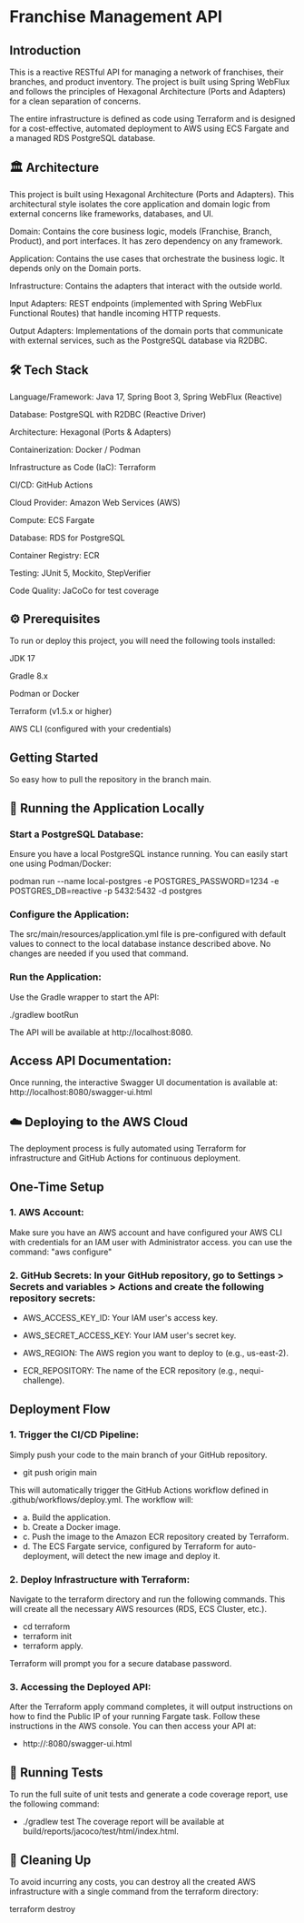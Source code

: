 
# Franchise Management API

## Introduction 

This is a reactive RESTful API for managing a network of franchises, their branches, and product inventory. The project is built using Spring WebFlux and follows the principles of Hexagonal Architecture (Ports and Adapters) for a clean separation of concerns.

The entire infrastructure is defined as code using Terraform and is designed for a cost-effective, automated deployment to AWS using ECS Fargate and a managed RDS PostgreSQL database.

## 🏛️ Architecture
This project is built using Hexagonal Architecture (Ports and Adapters). This architectural style isolates the core application and domain logic from external concerns like frameworks, databases, and UI.

Domain: Contains the core business logic, models (Franchise, Branch, Product), and port interfaces. It has zero dependency on any framework.

Application: Contains the use cases that orchestrate the business logic. It depends only on the Domain ports.

Infrastructure: Contains the adapters that interact with the outside world.

Input Adapters: REST endpoints (implemented with Spring WebFlux Functional Routes) that handle incoming HTTP requests.

Output Adapters: Implementations of the domain ports that communicate with external services, such as the PostgreSQL database via R2DBC.

## 🛠️ Tech Stack
Language/Framework: Java 17, Spring Boot 3, Spring WebFlux (Reactive)

Database: PostgreSQL with R2DBC (Reactive Driver)

Architecture: Hexagonal (Ports & Adapters)

Containerization: Docker / Podman

Infrastructure as Code (IaC): Terraform

CI/CD: GitHub Actions

Cloud Provider: Amazon Web Services (AWS)

Compute: ECS Fargate

Database: RDS for PostgreSQL

Container Registry: ECR

Testing: JUnit 5, Mockito, StepVerifier

Code Quality: JaCoCo for test coverage

## ⚙️ Prerequisites
To run or deploy this project, you will need the following tools installed:

JDK 17

Gradle 8.x

Podman or Docker

Terraform (v1.5.x or higher)

AWS CLI (configured with your credentials)

## Getting Started
 So easy how to pull the repository in the branch main.

## 🚀 Running the Application Locally

### Start a PostgreSQL Database:
Ensure you have a local PostgreSQL instance running. You can easily start one using Podman/Docker:

podman run --name local-postgres -e POSTGRES_PASSWORD=1234 -e POSTGRES_DB=reactive -p 5432:5432 -d postgres

### Configure the Application:
The src/main/resources/application.yml file is pre-configured with default values to connect to the local database instance described above. No changes are needed if you used that command.

### Run the Application:
Use the Gradle wrapper to start the API:

./gradlew bootRun

The API will be available at http://localhost:8080.


## Access API Documentation:
Once running, the interactive Swagger UI documentation is available at:
http://localhost:8080/swagger-ui.html

## ☁️ Deploying to the AWS Cloud
The deployment process is fully automated using Terraform for infrastructure and GitHub Actions for continuous deployment.

## One-Time Setup
  ### 1. AWS Account: 
Make sure you have an AWS account and have configured your AWS CLI with credentials for an IAM user with Administrator access.
you can use the command:
"aws configure"

### 2. GitHub Secrets: In your GitHub repository, go to Settings > Secrets and variables > Actions and create the following repository secrets:

* AWS_ACCESS_KEY_ID: Your IAM user's access key.

* AWS_SECRET_ACCESS_KEY: Your IAM user's secret key.

* AWS_REGION: The AWS region you want to deploy to (e.g., us-east-2).

* ECR_REPOSITORY: The name of the ECR repository (e.g., nequi-challenge).

## Deployment Flow

### 1. Trigger the CI/CD Pipeline:
Simply push your code to the main branch of your GitHub repository.

* git push origin main


This will automatically trigger the GitHub Actions workflow defined in .github/workflows/deploy.yml. The workflow will:
* a. Build the application.
* b. Create a Docker image.
* c. Push the image to the Amazon ECR repository created by Terraform.
* d. The ECS Fargate service, configured by Terraform for auto-deployment, will detect the new image and deploy it.

### 2. Deploy Infrastructure with Terraform:
Navigate to the terraform directory and run the following commands. This will create all the necessary AWS resources (RDS, ECS Cluster, etc.).

* cd terraform
* terraform init
* terraform apply.

Terraform will prompt you for a secure database password.


### 3. Accessing the Deployed API:
After the Terraform apply command completes, it will output instructions on how to find the Public IP of your running Fargate task. Follow these instructions in the AWS console. You can then access your API at:
* http://<FARGATE-TASK-PUBLIC-IP>:8080/swagger-ui.html

## 🧪 Running Tests
To run the full suite of unit tests and generate a code coverage report, use the following command:

* ./gradlew test
The coverage report will be available at build/reports/jacoco/test/html/index.html.

## 🧹 Cleaning Up
To avoid incurring any costs, you can destroy all the created AWS infrastructure with a single command from the terraform directory:

terraform destroy















